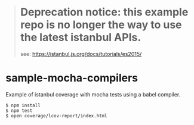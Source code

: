 > # Deprecation notice: this example repo is no longer the way to use the latest istanbul APIs.
> see: https://istanbul.js.org/docs/tutorials/es2015/

sample-mocha-compilers
=================

Example of istanbul coverage with mocha tests using a babel compiler.

```
$ npm install
$ npm test
$ open coverage/lcov-report/index.html
```

